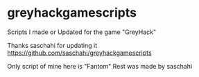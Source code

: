 # greyhackgamescripts
Scripts I made or Updated for the game "GreyHack"

Thanks saschahi for updating it
https://github.com/saschahi/greyhackgamescripts

Only script of mine here is "Fantom"
Rest was made by saschahi
